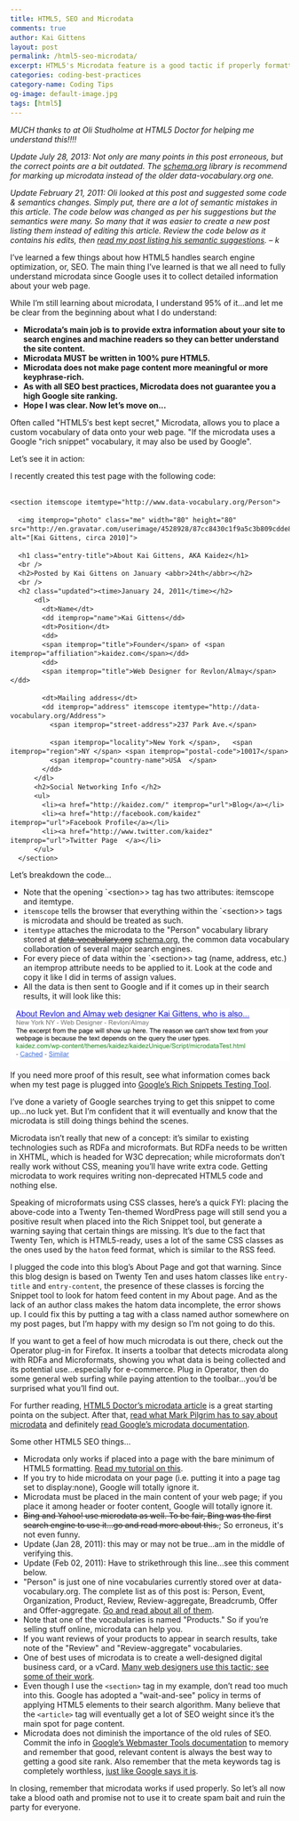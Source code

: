 ```yaml
---
title: HTML5, SEO and Microdata
comments: true
author: Kai Gittens
layout: post
permalink: /html5-seo-microdata/
excerpt: HTML5's Microdata feature is a good tactic if properly formatted
categories: coding-best-practices
category-name: Coding Tips
og-image: default-image.jpg
tags: [html5]
---
```

*MUCH thanks to at Oli Studholme at HTML5 Doctor for helping me understand this!!!!*

*Update July 28, 2013: Not only are many points in this post erroneous, but the correct points are a bit outdated. The [schema.org](http://schema.org/) library is recommend for marking up microdata instead of the older data-vocabulary.org one.*

*Update February 21, 2011: Oli looked at this post and suggested some code & semantics changes. Simply put, there are a lot of semantic mistakes in this article. The code below was changed as per his suggestions but the semantics were many. So many that it was easier to create a new post listing them instead of editing this article. Review the code below as it contains his edits, then [read my post listing his semantic suggestions](/update-html5seomicrodata-post/). – k*

I’ve learned a few things about how HTML5 handles search engine optimization, or, SEO. The main thing I’ve learned is that we all need to fully understand microdata since Google uses it to collect detailed information about your web page.

While I’m still learning about microdata, I understand 95% of it…and let me be clear from the beginning about what I do understand:

  * **Microdata’s main job is to provide extra information about your site to search engines and machine readers so they can better understand the site content.**
  * **Microdata MUST be written in 100% pure HTML5.**
  * **Microdata does not make page content more meaningful or more keyphrase-rich.**
  * **As with all SEO best practices, Microdata does not guarantee you a high Google site ranking.**
  * **Hope I was clear. Now let’s move on...**

Often called "HTML5′s best kept secret," Microdata, allows you to place a custom vocabulary of data onto your web page. "If the microdata uses a Google "rich snippet" vocabulary, it may also be used by Google".

Let’s see it in action:

I recently created this test page with the following code:

<pre><code class="language-markup">
&lt;section itemscope itemtype="http://www.data-vocabulary.org/Person">

  &lt;img itemprop="photo" class="me" width="80" height="80" src="http://en.gravatar.com/userimage/4528928/87cc8430c1f9a5c3b809cdde885f565a.jpg"  alt="[Kai Gittens, circa 2010]"&gt;

  &lt;h1 class="entry-title"&gt;About Kai Gittens, AKA Kaidez&lt;/h1&gt;
  &lt;br /&gt;
  &lt;h2&gt;Posted by Kai Gittens on January &lt;abbr&gt;24th&lt;/abbr&gt;&lt;/h2&gt;
  &lt;br /&gt;
  &lt;h2 class="updated">&lt;time&gt;January 24, 2011&lt;/time&gt;&lt;/h2&gt;
      &lt;dl&gt;
        &lt;dt&gt;Name&lt;/dt&gt;
        &lt;dd itemprop="name">Kai Gittens&lt;/dd&gt;
        &lt;dt&gt;Position&lt;/dt&gt;
        &lt;dd&gt;
        &lt;span itemprop="title">Founder&lt;/span&gt; of &lt;span itemprop="affiliation">kaidez.com&lt;/span&gt;&lt;/dd&gt;
        &lt;dd&gt;
        &lt;span itemprop="title">Web Designer for Revlon/Almay&lt;/span&gt;&lt;/dd&gt;

        &lt;dt&gt;Mailing address&lt;/dt&gt;
        &lt;dd itemprop="address" itemscope itemtype="http://data-vocabulary.org/Address">
          &lt;span itemprop="street-address">237 Park Ave.&lt;/span&gt;

          &lt;span itemprop="locality">New York &lt;/span&gt;,   &lt;span itemprop="region">NY &lt;/span&gt; &lt;span itemprop="postal-code">10017&lt;/span&gt;
          &lt;span itemprop="country-name">USA  &lt;/span&gt;
        &lt;/dd&gt;
      &lt;/dl&gt;
      &lt;h2&gt;Social Networking Info &lt;/h2&gt;
      &lt;ul&gt;
        &lt;li&gt;&lt;a href="http://kaidez.com/" itemprop="url">Blog&lt;/a&gt;&lt;/li&gt;
        &lt;li&gt;&lt;a href="http://facebook.com/kaidez" itemprop="url">Facebook Profile&lt;/a&gt;&lt;/li&gt;
        &lt;li&gt;&lt;a href="http://www.twitter.com/kaidez" itemprop="url">Twitter Page  &lt;/a&gt;&lt;/li&gt;
      &lt;/ul&gt;
  &lt;/section&gt;
</code></pre>

Let’s breakdown the code…

  * Note that the opening `&lt;section>&gt; tag has two attributes: itemscope and itemtype.
  * `itemscope` tells the browser that everything within the `&lt;section>&gt; tags is microdata and should be treated as such.
  * `itemtype` attaches the microdata to the "Person" vocabulary library stored at <del>[data-vocabulary.org](http://www.data-vocabulary.org/)</del> [schema.org](http://schema.org/), the common data vocabulary collaboration of several major search engines.
  * For every piece of data within the `&lt;section>&gt; tag (name, address, etc.) an itemprop attribute needs to be applied to it. Look at the code and copy it like I did in terms of assign values.
  * All the data is then sent to Google and if it comes up in their search results, it will look like this:

<img src="/img/microdataSample.png" />

If you need more proof of this result, see what information comes back when my test page is plugged into [Google’s Rich Snippets Testing Tool](http://www.google.com/webmasters/tools/richsnippets?url=http%3A%2F%2Fkaidez.com%2Fwp-content%2Fthemes%2Fkaidez%2FkaidezUnique%2FScript%2FmicrodataTest.html&view==).

I’ve done a variety of Google searches trying to get this snippet to come up…no luck yet. But I’m confident that it will eventually and know that the microdata is still doing things behind the scenes.

Microdata isn’t really that new of a concept: it’s similar to existing technologies such as RDFa and microformats. But RDFa needs to be written in XHTML, which is headed for W3C deprecation; while microformats don’t really work without CSS, meaning you’ll have write extra code. Getting microdata to work requires writing non-deprecated HTML5 code and nothing else.

Speaking of microformats using CSS classes, here’s a quick FYI: placing the above-code into a Twenty Ten-themed WordPress page will still send you a positive result when placed into the Rich Snippet tool, but generate a warning saying that certain things are missing. It’s due to the fact that Twenty Ten, which is HTML5-ready, uses a lot of the same CSS classes as the ones used by the `hatom` feed format, which is similar to the RSS feed.

I plugged the code into this blog’s About Page and got that warning. Since this blog design is based on Twenty Ten and uses hatom classes like `entry-title` and `entry-content`, the presence of these classes is forcing the Snippet tool to look for hatom feed content in my About page. And as the lack of an author class makes the hatom data incomplete, the error shows up. I could fix this by putting a tag with a class named author somewhere on my post pages, but I’m happy with my design so I’m not going to do this.

If you want to get a feel of how much microdata is out there, check out the Operator plug-in for Firefox. It inserts a toolbar that detects microdata along with RDFa and Microformats, showing you what data is being collected and its potential use...especially for e-commerce. Plug in Operator, then do some general web surfing while paying attention to the toolbar…you’d be surprised what you’ll find out.

For further reading, [HTML5 Doctor’s microdata article](http://html5doctor.com/microdata/) is a great starting pointa on the subject. After that, [read what Mark Pilgrim has to say about microdata](http://diveintohtml5.info/extensibility.html) and definitely [read Google’s microdata documentation](https://support.google.com/webmasters/?hl=en&rd=1#topic=21997).

Some other HTML5 SEO things...

  * Microdata only works if placed into a page with the bare minimum of HTML5 formatting. [Read my tutorial on this](/create-html5-page/).
  * If you try to hide microdata on your page (i.e. putting it into a page tag set to display:none), Google will totally ignore it.
  * Microdata must be placed in the main content of your web page; if you place it among header or footer content, Google will totally ignore it.
  * ~~Bing and Yahoo! use microdata as well. To be fair, Bing was the first search engine to use it…go and read more about this.~~; So erroneus, it's not even funny.
  * Update (Jan 28, 2011): this may or may not be true…am in the middle of verifying this.
  * Update (Feb 02, 2011): Have to strikethrough this line…see this comment below.
  * "Person" is just one of nine vocabularies currently stored over at data-vocabulary.org. The complete list as of this post is: Person, Event, Organization, Product, Review, Review-aggregate, Breadcrumb, Offer and Offer-aggregate. [Go and read about all of them](http://schema.org/).
  * Note that one of the vocabularies is named "Products." So if you’re selling stuff online, microdata can help you.
  * If you want reviews of your products to appear in search results, take note of the "Review" and "Review-aggregate" vocabularies.
  * One of best uses of microdata is to create a well-designed digital business card, or a vCard. [Many web designers use this tactic; see some of their work](http://www.queness.com/post/524/32-amazing-mini-vcard-websites-with-slick-javascript-animation).
  * Even though I use the `<section>` tag in my example, don’t read too much into this. Google has adopted a "wait-and-see" policy in terms of applying HTML5 elements to their search algorithm. Many believe that the `<article>` tag will eventually get a lot of SEO weight since it’s the main spot for page content.
  * Microdata does not diminish the importance of the old rules of SEO. Commit the info in [Google’s Webmaster Tools documentation](https://support.google.com/webmasters/answer/35769) to memory and remember that good, relevant content is always the best way to getting a good site rank. Also remember that the meta keywords tag is completely worthless, [just like Google says it is](http://googlewebmastercentral.blogspot.com/2009/09/google-does-not-use-keywords-meta-tag.html).

In closing, remember that microdata works if used properly. So let’s all now take a blood oath and promise not to use it to create spam bait and ruin the party for everyone.